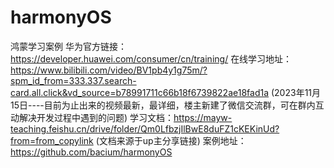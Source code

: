 # harmonyOS
鸿蒙学习案例
华为官方链接：https://developer.huawei.com/consumer/cn/training/
在线学习地址：https://www.bilibili.com/video/BV1pb4y1g75m/?spm_id_from=333.337.search-card.all.click&vd_source=b78991711c66b18f6739822ae18fad1a
(2023年11月15日----目前为止出来的视频最新，最详细，楼主新建了微信交流群，可在群内互动解决开发过程中遇到的问题)
学习文档：https://mayw-teaching.feishu.cn/drive/folder/Qm0LfbzjIlBwE8duFZ1cKEKinUd?from=from_copylink
(文档来源于up主分享链接)
案例地址：https://github.com/bacium/harmonyOS
